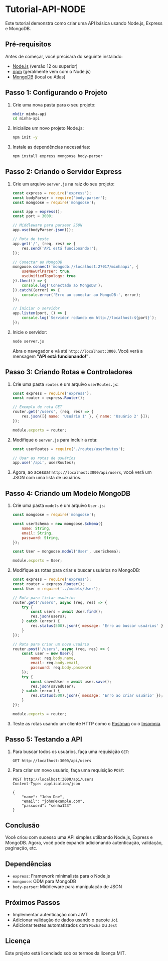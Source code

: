 # Tutorial-API-NODE

Este tutorial demonstra como criar uma API básica usando Node.js, Express e MongoDB.

## Pré-requisitos

Antes de começar, você precisará do seguinte instalado:

- [Node.js](https://nodejs.org) (versão 12 ou superior)
- [npm](https://www.npmjs.com/) (geralmente vem com o Node.js)
- [MongoDB](https://www.mongodb.com/) (local ou Atlas)

## Passo 1: Configurando o Projeto

1. Crie uma nova pasta para o seu projeto:

    ```bash
    mkdir minha-api
    cd minha-api
    ```

2. Inicialize um novo projeto Node.js:

    ```bash
    npm init -y
    ```

3. Instale as dependências necessárias:

    ```bash
    npm install express mongoose body-parser
    ```

## Passo 2: Criando o Servidor Express

1. Crie um arquivo `server.js` na raiz do seu projeto:

    ```javascript
    const express = require('express');
    const bodyParser = require('body-parser');
    const mongoose = require('mongoose');

    const app = express();
    const port = 3000;

    // Middleware para parsear JSON
    app.use(bodyParser.json());

    // Rota de teste
    app.get('/', (req, res) => {
        res.send('API está funcionando!');
    });

    // Conectar ao MongoDB
    mongoose.connect('mongodb://localhost:27017/minhaapi', {
        useNewUrlParser: true,
        useUnifiedTopology: true
    }).then(() => {
        console.log('Conectado ao MongoDB');
    }).catch((error) => {
        console.error('Erro ao conectar ao MongoDB:', error);
    });

    // Iniciar o servidor
    app.listen(port, () => {
        console.log(`Servidor rodando em http://localhost:${port}`);
    });
    ```

2. Inicie o servidor:

    ```bash
    node server.js
    ```

    Abra o navegador e vá até `http://localhost:3000`. Você verá a mensagem **"API está funcionando!"**.

## Passo 3: Criando Rotas e Controladores

1. Crie uma pasta `routes` e um arquivo `userRoutes.js`:

    ```javascript
    const express = require('express');
    const router = express.Router();
    
    // Exemplo de rota GET
    router.get('/users', (req, res) => {
        res.json([{ name: 'Usuário 1' }, { name: 'Usuário 2' }]);
    });

    module.exports = router;
    ```

2. Modifique o `server.js` para incluir a rota:

    ```javascript
    const userRoutes = require('./routes/userRoutes');

    // Usar as rotas de usuários
    app.use('/api', userRoutes);
    ```

3. Agora, ao acessar `http://localhost:3000/api/users`, você verá um JSON com uma lista de usuários.

## Passo 4: Criando um Modelo MongoDB

1. Crie uma pasta `models` e um arquivo `User.js`:

    ```javascript
    const mongoose = require('mongoose');

    const userSchema = new mongoose.Schema({
        name: String,
        email: String,
        password: String,
    });

    const User = mongoose.model('User', userSchema);

    module.exports = User;
    ```

2. Modifique as rotas para criar e buscar usuários no MongoDB:

    ```javascript
    const express = require('express');
    const router = express.Router();
    const User = require('../models/User');

    // Rota para listar usuários
    router.get('/users', async (req, res) => {
        try {
            const users = await User.find();
            res.json(users);
        } catch (error) {
            res.status(500).json({ message: 'Erro ao buscar usuários' });
        }
    });

    // Rota para criar um novo usuário
    router.post('/users', async (req, res) => {
        const user = new User({
            name: req.body.name,
            email: req.body.email,
            password: req.body.password
        });
        try {
            const savedUser = await user.save();
            res.json(savedUser);
        } catch (error) {
            res.status(500).json({ message: 'Erro ao criar usuário' });
        }
    });

    module.exports = router;
    ```

3. Teste as rotas usando um cliente HTTP como o [Postman](https://www.postman.com/) ou o [Insomnia](https://insomnia.rest/).

## Passo 5: Testando a API

1. Para buscar todos os usuários, faça uma requisição `GET`:

    ```
    GET http://localhost:3000/api/users
    ```

2. Para criar um novo usuário, faça uma requisição `POST`:

    ```
    POST http://localhost:3000/api/users
    Content-Type: application/json

    {
        "name": "John Doe",
        "email": "john@example.com",
        "password": "senha123"
    }
    ```

## Conclusão

Você criou com sucesso uma API simples utilizando Node.js, Express e MongoDB. Agora, você pode expandir adicionando autenticação, validação, paginação, etc.

## Dependências

- `express`: Framework minimalista para o Node.js
- `mongoose`: ODM para MongoDB
- `body-parser`: Middleware para manipulação de JSON

## Próximos Passos

- Implementar autenticação com JWT
- Adicionar validação de dados usando o pacote `Joi`
- Adicionar testes automatizados com `Mocha` ou `Jest`

## Licença

Este projeto está licenciado sob os termos da licença MIT.
